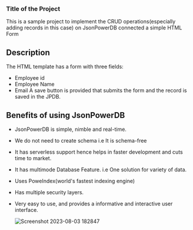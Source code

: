 ### Title of the Project
This is a sample project to implement the CRUD operations(especially adding records in this case) on JsonPowerDB connected a simple HTML Form
## Description
The HTML template has a form with three fields: 
- Employee id
- Employee Name
- Email
  A save button is provided that submits the form and the record is saved in the JPDB.
## Benefits of using JsonPowerDB
- JsonPowerDB is simple, nimble and real-time.
- We do not need to create schema i.e It is schema-free
- It has serverless support hence helps in faster development and cuts time to market.
- It has multimode Database Feature. i.e One solution for variety of data.
- Uses PoweIndex(world's fastest indexing engine)
- Has multiple security layers.
- Very easy to use, and provides a informative and interactive user interface.

  
  ![Screenshot 2023-08-03 182847](https://github.com/deepak-deez/JPDB_sample/assets/58558866/e2b57533-b89c-41a7-a80f-8c15b77b87c5)
